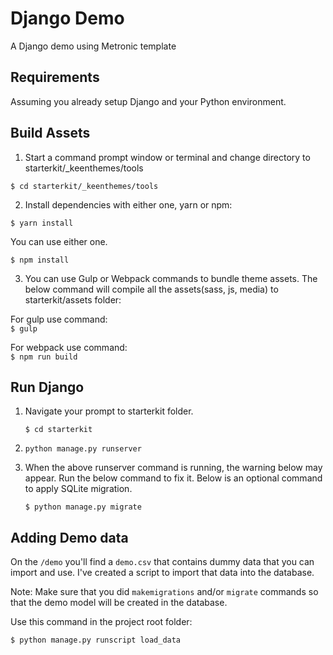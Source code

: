 # Django Demo

A Django demo using Metronic template

## Requirements
Assuming you already setup Django and your Python environment.

## Build Assets

1. Start a command prompt window or terminal and change directory to starterkit/_keenthemes/tools

  `$ cd starterkit/_keenthemes/tools`  

2. Install dependencies with either one, yarn or npm:

  `$ yarn install`  

  You can use either one.

  `$ npm install`

3. You can use Gulp  or Webpack  commands to bundle theme assets. The below command will compile all the assets(sass, js, media) to starterkit/assets folder:

  For gulp use command:  
  `$ gulp`  

  For webpack use command:  
  `$ npm run build`

## Run Django

1. Navigate your prompt to starterkit folder.

	`$ cd starterkit`

2. `python manage.py runserver`

3. When the above runserver command is running, the warning below may appear. Run the below command to fix it. Below is an optional command to apply SQLite migration.

	`$ python manage.py migrate`
    
    
## Adding Demo data

On the `/demo` you'll find a `demo.csv` that contains dummy data that you can import and use. I've created a script to import that data into the database.

Note: Make sure that you did `makemigrations` and/or `migrate` commands so that the demo model will be created in the database.

Use this command in the project root folder:  

`$ python manage.py runscript load_data`